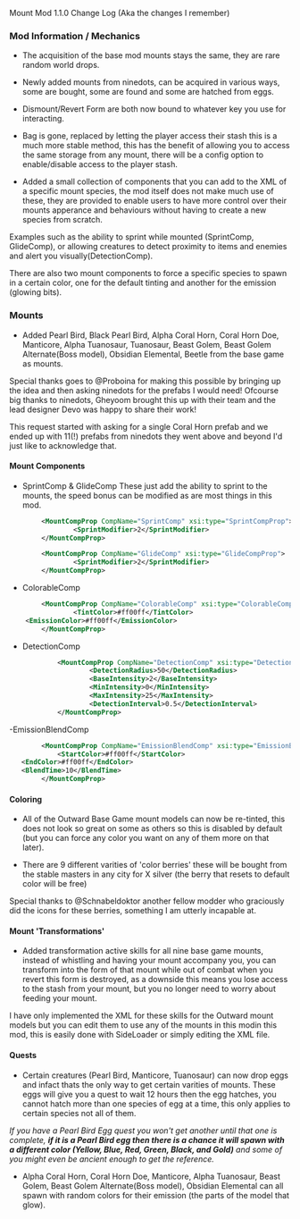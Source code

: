 Mount Mod 1.1.0 Change Log (Aka the changes I remember)


 ### Mod Information / Mechanics

- The acquisition of the base mod mounts stays the same, they are rare random world drops. 

- Newly added mounts from ninedots, can be acquired in various ways, some are bought, some are found and some are hatched from eggs.

- Dismount/Revert Form are both now bound to whatever key you use for interacting.

- Bag is gone, replaced by letting the player access their stash this is a much more stable method, this has the benefit of allowing you to access the same storage from any mount, there will be a config option to enable/disable access to the player stash.

- Added a small collection of components that you can add to the XML of a specific mount species, the mod itself does not make much use of these, they are provided to enable users to have more control over their mounts apperance and behaviours without having to create a new species from scratch.

 Examples such as the ability to sprint while mounted (SprintComp, GlideComp), or allowing creatures to detect proximity to items and enemies and alert you visually(DetectionComp).

There are also two mount components to force a specific species to spawn in a certain color, one for the default tinting and another for the emission (glowing bits).


### Mounts

- Added Pearl Bird, Black Pearl Bird, Alpha Coral Horn, Coral Horn Doe, Manticore, Alpha Tuanosaur, Tuanosaur, Beast Golem, Beast Golem Alternate(Boss model), Obsidian Elemental, Beetle from the base game as mounts. 

Special thanks goes to @Proboina for making this possible by bringing up the idea and then asking ninedots for the prefabs I would need! 
Ofcourse big thanks to ninedots, Gheyoom brought this up with their team and the lead designer Devo was happy to share their work!

This request started with asking for a single Coral Horn prefab and we ended up with 11(!) prefabs from ninedots they went above and beyond I'd just like to acknowledge that.


#### Mount Components
 - SprintComp & GlideComp
  These just add the ability to sprint to the mounts, the speed bonus can be modified as are most things in this mod.

```xml
		<MountCompProp CompName="SprintComp" xsi:type="SprintCompProp">
				<SprintModifier>2</SprintModifier>
		</MountCompProp>
```

```xml
		<MountCompProp CompName="GlideComp" xsi:type="GlideCompProp">
				<SprintModifier>2</SprintModifier>
		</MountCompProp>
```


- ColorableComp

```xml
		<MountCompProp CompName="ColorableComp" xsi:type="ColorableCompProp">
				<TintColor>#ff00ff</TintColor>
   	<EmissionColor>#ff00ff</EmissionColor>
		</MountCompProp>
```

- DetectionComp
```xml
			<MountCompProp CompName="DetectionComp" xsi:type="DetectionCompProp">
					<DetectionRadius>50</DetectionRadius>
					<BaseIntensity>2</BaseIntensity>
					<MinIntensity>0</MinIntensity>
					<MaxIntensity>25</MaxIntensity>
					<DetectionInterval>0.5</DetectionInterval>
			</MountCompProp>
```


-EmissionBlendComp

```xml
		<MountCompProp CompName="EmissionBlendComp" xsi:type="EmissionBlendCompProp">
			<StartColor>#ff00ff</StartColor>
   <EndColor>#ff00ff</EndColor>
   <BlendTime>10</BlendTime>
		</MountCompProp>
```


#### Coloring

- All of the Outward Base Game mount models can now be re-tinted, this does not look so great on some as others so this is disabled by default (but you can force any color you want on any of them more on that later).

- There are 9 different varities of 'color berries' these will be bought from the stable masters in any city for X silver (the berry that resets to default color will be free)

Special thanks to @Schnabeldoktor another fellow modder who graciously did the icons for these berries, something I am utterly incapable at.


#### Mount 'Transformations'
- Added transformation active skills for all nine base game mounts, instead of whistling and having your mount accompany you, you can transform into the form of that mount while out of combat when you revert this form is destroyed, as a downside this means you lose access to the stash from your mount, but you no longer need to worry about feeding your mount.


I have only implemented the XML for these skills for the Outward mount models but you can edit them to use any of the mounts in this modin this mod, this is easily done with SideLoader or simply editing the XML file.

#### Quests

- Certain creatures (Pearl Bird, Manticore, Tuanosaur) can now drop eggs and infact thats the only way to get certain varities of mounts.
These eggs will give you a quest to wait 12 hours then the egg hatches, you cannot hatch more than one species of egg at a time, this only applies to certain species not all of them. 

*If you have a Pearl Bird Egg quest you won't get another until that one is complete, **if it is a Pearl Bird egg then there is a chance it will spawn with a different color (Yellow, Blue, Red, Green, Black, and Gold)** and some of you might even be ancient enough to get the reference.*

- Alpha Coral Horn, Coral Horn Doe, Manticore, Alpha Tuanosaur, Beast Golem, Beast Golem Alternate(Boss model), Obsidian Elemental can all spawn with random colors for their emission (the parts of the model that glow).
